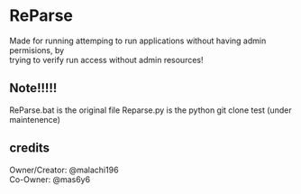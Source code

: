 # ReParse
Made for running attemping to run applications without having admin permisions, by \
trying to verify run access without admin resources!

## Note!!!!!
ReParse.bat is the original file
Reparse.py is the python git clone test (under maintenence)

## credits
Owner/Creator: @malachi196 \
Co-Owner: @mas6y6
